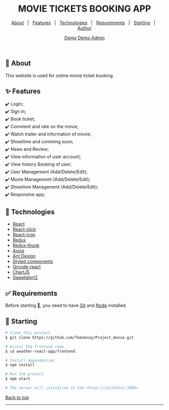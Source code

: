 

<h1 align="center">MOVIE TICKETS BOOKING APP</h1>


<p align="center">
  <a href="#speaker-about">About</a> &#xa0; | &#xa0; 
  <a href="#sparkles-features">Features</a> &#xa0; | &#xa0;
  <a href="#rocket-technologies">Technologies</a> &#xa0; | &#xa0;
  <a href="#white_check_mark-requirements">Requirements</a> &#xa0; | &#xa0;
  <a href="#checkered_flag-starting">Starting</a> &#xa0; | &#xa0;
  <a href="https://github.com/TomJenny" target="_blank">Author</a>
</p>
<p align="center">
  <a href="https://jenny-project-movie.web.app/">Demo</a>
  <a href="https://jenny-project-movie.web.app/admin">Demo Admin</a>
  </p>
&#xa0;

## :dart: About ##
This website is used for online movie ticket booking.

## :sparkles: Features ##

:heavy_check_mark: Login;\
:heavy_check_mark: Sign in;\
:heavy_check_mark: Book ticket;\
:heavy_check_mark: Comment and rate on the movie;\
:heavy_check_mark: Watch trailer and information of movie;\
:heavy_check_mark: Showtime and comming soon;\
:heavy_check_mark: News and Review;\
:heavy_check_mark: View information of user account;\
:heavy_check_mark: View history Booking of user;\
:heavy_check_mark: User Management (Add/Delete/Edit);\
:heavy_check_mark: Movie Management (Add/Delete/Edit);\
:heavy_check_mark: Showtime Management (Add/Delete/Edit);\
:heavy_check_mark: Responsive app;

## :rocket: Technologies ##

- [React](https://pt-br.reactjs.org)
- [React-slick](github.com/akiran/react-slick)
- [React-icon](github.com/nkt/react-icon)
- [Redux](https://github.com/reduxjs/redux)
- [Redux-thunk](https://github.com/reduxjs/redux-thunk)
- [Axios](https://github.com/axios/axios)
- [Ant Design](https://github.com/ant-design/ant-design)
- [Styled components](https://styled-components.com)
- [Qrcode-react](github.com/cssivision/qrcode-react)
- [ChartJS](https://github.com/chartjs/Chart.js)
- [Sweetalert2](https://github.com/sweetalert2/sweetalert2)

## :white_check_mark: Requirements ##

Before starting :checkered_flag:, you need to have [Git](https://git-scm.com) and [Node](https://nodejs.org/en/) installed.

## :checkered_flag: Starting ##

```bash
# Clone this project
$ git clone https://github.com/TomJenny/Project_movie.git

# Access the frontend repo
$ cd weather-react-app/frontend

# Install dependencies
$ npm install

# Run the project
$ npm start

# The server will initialize in the <http://localhost:3000>
```

<a href="#top">Back to top</a>
<hr>
